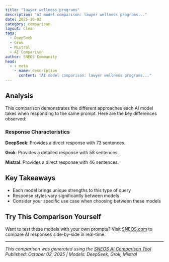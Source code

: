 ```yaml
---
title: "lawyer wellness programs"
description: "AI model comparison: lawyer wellness programs..."
date: 2025-10-02
category: comparison
layout: Clean
tags:
  - DeepSeek
  - Grok
  - Mistral
  - AI Comparison
author: SNEOS Community
head:
  - - meta
    - name: description
      content: "AI model comparison: lawyer wellness programs..."
---
```


<ChatComparison
  title="lawyer wellness programs"
  prompt="lawyer wellness programs"
  :responses='{"DeepSeek": "Of course. This is a critical and rapidly evolving topic in the legal profession. Here is a comprehensive overview of lawyer wellness programs, covering their importance, key components, implementation strategies, and challenges.\n\n### The \u0022Why\u0022: The Crisis Driving the Need for Wellness Programs\n\nThe legal profession faces a well-documented mental health and substance abuse crisis. The data is stark:\n\n* **High Rates of Depression \u0026 Anxiety:** Studies, including those from the **ABA and Hazelden Betty Ford Foundation**, consistently show that lawyers experience depression, anxiety, and substance use disorders at rates significantly higher than the general population and other professions.\n* **Chronic Stress:** The adversarial nature of the work, high stakes, billable hour pressures, and perfectionist culture create a constant state of stress.\n* **Burnout:** Characterized by emotional exhaustion, cynicism, and reduced professional efficacy, burnout is endemic, leading to high turnover and disengagement.\n* **Ethical Imperative:** The ABA Model Rules of Professional Conduct (specifically Comment 1 to Rule 1.1 on Competence) now state that maintaining mental and physical health is \u0022necessary to competent representation.\u0022\n* **Business Case:** Poor wellness leads to decreased productivity, higher attrition (costing firms hundreds of thousands per lost associate), increased malpractice risk, and reputational damage. Investing in wellness is a smart business strategy.\n\n---\n\n### Key Components of an Effective Lawyer Wellness Program\n\nA successful program moves beyond sporadic yoga classes and fruit bowls. It requires a holistic, integrated, and sustained effort. The ABA\u0027s **Wellness Toolkit** structures this around seven key dimensions:\n\n1. **Well-Being at the Firm Level:**\n * **Leadership Commitment:** Visible, vocal, and genuine buy-in from managing partners and senior leadership.\n * **Dedicated Role/Committee:** A Wellness Committee or a designated \u0022Wellness Partner\u0022 to champion initiatives.\n * **Financial Investment:** A dedicated budget for wellness programs and resources.\n\n2. **Health (Physical \u0026 Mental):**\n * **Robust Health Insurance:** Plans with strong mental health coverage and low barriers to access.\n * **Employee Assistance Programs (EAPs):** Confidential, 24/7 access to counseling and referrals.\n * **Health Initiatives:** Gym memberships, on-site flu shots, wellness challenges, healthy food options.\n\n3. **Work-Life Integration:**\n * **Flexible Work Arrangements:** Remote/hybrid work options, flexible hours.\n * **Generous Leave Policies:** Parental leave, sick leave, and sabbaticals.\n * **Respect for Boundaries:** Policies that discourage after-hours and weekend communication unless urgent.\n\n4. **Social Connection \u0026 Support:**\n * **Mentoring \u0026 Sponsorship Programs:** Both formal and informal.\n * **Team-Building \u0026 Social Events:** Non-work-related events to build camaraderie.\n * **Affinity/Resource Groups:** Groups for parents, women, LGBTQ\u002B attorneys, etc.\n\n5. **Intellectual \u0026 Professional Growth:**\n * **Meaningful Work:** Assigning challenging and engaging work, especially to junior lawyers.\n * **Clear Career Pathing:** Transparent processes for advancement and partnership.\n * **Continuing Education:** Support for CLEs and skill development beyond legal topics.\n\n6. **Spiritual \u0026 Personal Fulfillment:**\n * **Pro Bono Opportunities:** Allows lawyers to find meaning and give back.\n * **Matching Gift Programs:** Supporting lawyers\u0027 personal charitable interests.\n * **Reflection \u0026 Mindfulness:** Encouraging practices that provide perspective.\n\n7. **Emotional \u0026 Psychological Health (The Core):**\n * **Destigmatizing Help-Seeking:** Leadership sharing their own experiences, normalizing therapy.\n * **Mental Health Training:** Programs like Mental Health First Aid for lawyers and staff.\n * **Confidential Resources:** Clear information on how to access therapists and coaches who understand the legal profession.\n\n---\n\n### How to Implement a Wellness Program\n\n1. **Assess Needs:** Start with an anonymous survey to understand the specific pain points and interests of your lawyers and staff. Don\u0027t assume you know the problems.\n2. **Secure Leadership Buy-In:** Present the business case (attrition costs, productivity, risk) and the ethical imperative.\n3. **Form a Wellness Committee:** Include a diverse group of partners, associates, and staff from different departments.\n4. **Develop a Strategic Plan:** Create a multi-year plan with clear, measurable goals. Start with small, high-impact \u0022wins.\u0022\n5. **Communicate and Launch:** Roll out the program clearly and repeatedly. Emphasize confidentiality.\n6. **Evaluate and Adapt:** Regularly measure participation and effectiveness through surveys and feedback. Be prepared to pivot.\n\n---\n\n### Challenges and Pitfalls to Avoid\n\n* **\u0022Check-the-Box\u0022 Mentality:** A program is useless if the underlying culture of overwork and presenteeism doesn\u0027t change.\n* **Lack of Leadership Modeling:** If partners brag about never taking vacation and working 80-hour weeks, no wellness program will be effective.\n* **Confidentiality Concerns:** Lawyers are rightfully worried about confidentiality. EAPs and external providers are crucial.\n* **One-Size-Fits-All Approach:** A new parent, a senior partner, and a first-year associate have different wellness needs. Offer variety.\n* **Ignoring the Structural Issues:** The billable hour is a major source of stress. While difficult to change, firms can explore alternative fee structures and ensure that non-billable wellness activities are valued.\n\n---\n\n### Resources for Getting Started\n\n* **American Bar Association (ABA):** The leading resource.\n * [**ABA Well-Being Toolkit for Lawyers and Legal Employers**](https://www.americanbar.org/groups/lawyer_assistance/well-being-in-the-legal-profession/toolkit/)\n * **Commission on Lawyer Assistance Programs (CoLAP)**\n* **Institute for Well-Being in Law (IWIL):** (Formerly the National Task Force on Lawyer Well-Being) A non-profit dedicated to this cause.\n * [**IWIL Website**](https://lawyerwellbeing.net/)\n* **State and Local Bar Associations:** Most have lawyer assistance programs (LAPs) that offer confidential support, helplines, and resources.\n\nIn summary, an effective lawyer wellness program is not a perk but a fundamental component of a modern, sustainable, and ethical law practice. It requires a strategic, top-down cultural shift that prioritizes the human beings behind the legal work.", "Grok": "Lawyer wellness programs are structured initiatives designed to support the mental, emotional, and physical well-being of legal professionals. Lawyers often face high levels of stress, burnout, anxiety, and depression due to the demanding nature of their work, including long hours, intense pressure, tight deadlines, and the emotional toll of handling complex or traumatic cases. Wellness programs aim to address these challenges by providing resources, education, and support to improve overall health and work-life balance.\n\n### Key Components of Lawyer Wellness Programs\n1. **Mental Health Support**:\n - Access to counseling services or Employee Assistance Programs (EAPs) for issues like stress, anxiety, depression, or substance abuse.\n - Confidential helplines or referral services, often provided through state bar associations or law firms.\n - Training on recognizing signs of mental health challenges and reducing stigma around seeking help.\n\n2. **Stress Management and Resilience Training**:\n - Workshops or seminars on mindfulness, meditation, and stress reduction techniques.\n - Programs teaching time management and boundary-setting to prevent overwork.\n - Resilience-building activities to help lawyers cope with adversity and setbacks.\n\n3. **Physical Wellness**:\n - Encouragement of physical activity through gym memberships, fitness challenges, or on-site exercise classes.\n - Education on nutrition and healthy lifestyle choices.\n - Initiatives to promote better sleep habits.\n\n4. **Work-Life Balance**:\n - Policies that support flexible work arrangements, remote work options, or reduced billable hour requirements.\n - Encouragement of vacation time and sabbaticals to recharge.\n - Mentoring or coaching to help lawyers navigate career pressures and personal life demands.\n\n5. **Substance Abuse Prevention and Recovery**:\n - Education on the risks of substance abuse, which is a significant issue in the legal profession due to high stress.\n - Access to Lawyer Assistance Programs (LAPs) offered by many state bar associations, which provide confidential support for substance abuse and addiction recovery.\n\n6. **Peer Support and Community Building**:\n - Networking events or support groups where lawyers can share experiences and coping strategies.\n - Mentorship programs pairing junior lawyers with seasoned professionals for guidance and support.\n\n7. **Firm or Organizational Policies**:\n - Law firms or legal organizations may adopt wellness policies, such as limiting after-hours communication, providing mental health days, or integrating wellness into their culture.\n - Training for managers to recognize and address signs of burnout or distress among team members.\n\n### Why Lawyer Wellness Programs Are Important\n- **High Rates of Mental Health Issues**: Studies, such as the 2016 American Bar Association (ABA) and Hazelden Betty Ford Foundation study, found that lawyers experience significantly higher rates of anxiety, depression, and substance abuse compared to other professions.\n- **Burnout and Turnover**: Chronic stress and burnout lead to dissatisfaction, reduced productivity, and high turnover rates in law firms.\n- **Client Impact**: A lawyer\u2019s mental and physical health directly affects their ability to serve clients effectively and ethically.\n- **Ethical Obligations**: The ABA Model Rules of Professional Conduct emphasize the importance of maintaining competence, which includes mental and emotional well-being.\n\n### Examples of Lawyer Wellness Resources\n1. **American Bar Association (ABA) Well-Being Initiative**:\n - The ABA has a dedicated Working Group to Advance Well-Being in the Legal Profession, offering toolkits, resources, and a pledge for law firms to prioritize wellness.\n - Campaigns like the Well-Being Pledge encourage firms to create supportive environments.\n\n2. **State Bar Associations**:\n - Many state bars offer Lawyer Assistance Programs (LAPs) that provide confidential support for mental health and substance abuse issues.\n - Some states have mandatory continuing legal education (CLE) credits focused on wellness topics.\n\n3. **Law Firm Initiatives**:\n - Larger firms may have in-house wellness coordinators or partnerships with mental health providers.\n - Some firms host wellness challenges, such as step-count competitions or mindfulness sessions.\n\n4. **Non-Profit Organizations**:\n - Organizations like the Institute for Well-Being in Law (IWIL) advocate for systemic change and provide resources for legal professionals.\n - Lawyer well-being podcasts, blogs, and online communities offer peer support and practical tips.\n\n### Challenges in Implementing Wellness Programs\n- **Stigma**: Many lawyers fear that seeking help could be perceived as a sign of weakness or harm their reputation.\n- **Time Constraints**: Lawyers often prioritize billable hours over personal well-being, making it hard to engage in wellness activities.\n- **Cultural Barriers**: The legal profession\u2019s traditional emphasis on stoicism and productivity can undermine wellness efforts.\n- **Access and Cost**: Smaller firms or solo practitioners may lack the resources to implement or access comprehensive wellness programs.\n\n### How to Get Involved or Start a Wellness Program\n- **For Individuals**:\n - Seek out resources through your state bar association or firm.\n - Practice self-care by setting boundaries, seeking therapy, or joining peer support groups.\n- **For Law Firms**:\n - Sign the ABA Well-Being Pledge and commit to actionable changes.\n - Partner with mental health professionals to provide on-site or virtual support.\n - Foster a culture of openness by encouraging discussions about well-being.\n- **For Bar Associations**:\n - Expand access to LAPs and wellness-focused CLEs.\n - Advocate for systemic changes in legal education and workplace culture to prioritize well-being.\n\nLawyer wellness programs are gaining traction as the legal community recognizes the importance of sustainable careers and healthier work environments. If you\u0027re looking for specific programs in your area or resources tailored to your needs, I can help you search for state-specific or firm-specific initiatives. Let me know!", "Mistral": "Lawyer wellness programs are initiatives designed to support the mental, emotional, and physical health of legal professionals. These programs recognize the unique stressors and challenges that lawyers face, such as long working hours, high-pressure environments, and the emotional toll of dealing with clients\u0027 legal issues. Here are some key components and examples of lawyer wellness programs:\n\n### Key Components\n\n1. **Mental Health Support**:\n - **Counseling Services**: Access to confidential counseling and therapy.\n - **Mindfulness and Meditation**: Workshops and resources on mindfulness, meditation, and stress management.\n - **Support Groups**: Peer support groups for lawyers dealing with similar issues.\n\n2. **Physical Health**:\n - **Fitness Programs**: Access to gym memberships, fitness classes, or wellness challenges.\n - **Nutrition Guidance**: Information and resources on healthy eating and nutrition.\n - **Health Screenings**: Regular health check-ups and screenings.\n\n3. **Work-Life Balance**:\n - **Flexible Work Arrangements**: Options for remote work, flexible hours, or part-time work.\n - **Time Management Training**: Workshops on effective time management and prioritization.\n - **Family Support**: Resources for childcare, eldercare, and other family-related needs.\n\n4. **Professional Development**:\n - **Continuing Legal Education (CLE)**: Courses focused on wellness and stress management.\n - **Career Coaching**: Access to career coaches and mentors.\n - **Leadership Training**: Programs that emphasize healthy leadership practices.\n\n5. **Financial Wellness**:\n - **Financial Planning**: Access to financial advisors and planning resources.\n - **Debt Management**: Support for managing student loans and other debts.\n\n6. **Substance Abuse and Addiction**:\n - **Recovery Programs**: Support for lawyers struggling with substance abuse or addiction.\n - **Referral Services**: Access to specialized treatment programs and resources.\n\n### Examples of Lawyer Wellness Programs\n\n1. **American Bar Association (ABA) Well-Being Toolkit for Lawyers and Legal Employers**:\n - Provides a comprehensive guide for law firms and legal employers to create and implement wellness programs.\n - Includes resources on mental health, substance abuse, and work-life balance.\n\n2. **Lawyer Assistance Programs (LAPs)**:\n - State-specific programs that offer confidential support for lawyers dealing with mental health issues, substance abuse, and other wellness concerns.\n - Examples include the Massachusetts Lawyers Assistance Program (LCL) and the Texas Lawyers Assistance Program (TLAP).\n\n3. **Mindfulness in Law Society**:\n - Offers mindfulness training and resources specifically tailored for legal professionals.\n - Includes workshops, retreats, and online courses.\n\n4. **Corporate Wellness Programs**:\n - Many large law firms have their own wellness programs that include fitness centers, wellness challenges, and mental health resources.\n - Examples include programs at firms like Skadden, Arps, Slate, Meagher \u0026 Flom LLP and Latham \u0026 Watkins LLP.\n\n5. **Law School Wellness Initiatives**:\n - Many law schools have wellness programs for students, which can include counseling services, wellness workshops, and stress management resources.\n - Examples include programs at Harvard Law School and Yale Law School.\n\n### Benefits of Lawyer Wellness Programs\n\n- **Improved Mental and Physical Health**: Reduced stress, anxiety, and depression.\n- **Enhanced Productivity**: Better focus and productivity at work.\n- **Increased Job Satisfaction**: Greater job satisfaction and reduced burnout.\n- **Better Client Service**: Improved ability to provide high-quality legal services.\n- **Retention and Recruitment**: Attracting and retaining top talent by offering comprehensive wellness support.\n\nLawyer wellness programs are essential for creating a healthier and more sustainable legal profession. By addressing the unique challenges faced by lawyers, these programs can significantly improve the overall well-being and effectiveness of legal professionals."}' 
  published-date="01:09"
/>

## Analysis

This comparison demonstrates the different approaches each AI model takes when responding to the same prompt. Here are the key differences observed:

### Response Characteristics

**DeepSeek**: Provides a direct response with 73 sentences. 

**Grok**: Provides a detailed response with 58 sentences. 

**Mistral**: Provides a direct response with 46 sentences. 

## Key Takeaways

- Each model brings unique strengths to this type of query
- Response styles vary significantly between models
- Consider your specific use case when choosing between these models

## Try This Comparison Yourself

Want to test these models with your own prompts? Visit [SNEOS.com](https://sneos.com) to compare AI responses side-by-side in real-time.

---

*This comparison was generated using the [SNEOS AI Comparison Tool](https://sneos.com)*
*Published: October 02, 2025 | Models: DeepSeek, Grok, Mistral*
